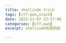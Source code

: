 ```yaml
---
title: shellcode trick
tags: [ctf-pwn,stack]
date: 2023-11-07 22:57:00
categories: [ctf-pwn]
excerpt: shellcode检查机制

---
```




```c

```

